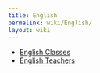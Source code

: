 ```yaml
---
title: English
permalink: wiki/English/
layout: wiki
---
```


-   [English Classes](/wiki/English_Classes "wikilink")
-   [English Teachers](/wiki/English_Teachers "wikilink")

